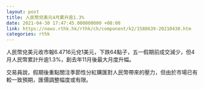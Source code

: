 ```yaml
---
layout: post
title: 人民幣兌美元4月累升逾1.3%
date: 2021-04-30 17:47:45.000000000 +08:00
link: https://news.rthk.hk/rthk/ch/component/k2/1588639-20210430.htm
categories: rthk
---
```


人民幣兌美元收市報6.4716元兌1美元，下跌64點子，五一假期前成交減少，但4月人民幣累計升逾1.3%，創去年11月後最大月度升幅。

交易員說，假期後重點關注季節性分紅購匯對人民幣帶來的壓力，但由於市場已有較一致預期，匯價調整幅度或有限。
